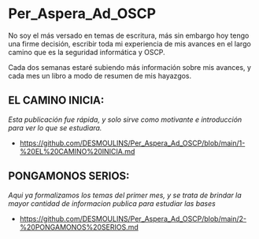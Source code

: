 # Per_Aspera_Ad_OSCP
No soy el más versado en temas de escritura, más sin embargo hoy tengo una firme decisión, escribir toda mi experiencia de mis avances en el largo camino que es la seguridad informática y OSCP.

Cada dos semanas estaré subiendo más información sobre mis avances, y cada mes un libro a modo de resumen de mis hayazgos.

## EL CAMINO INICIA:
_Esta publicación fue rápida, y solo sirve como motivante e introducción para ver lo que se estudiara._
* https://github.com/DESMOULINS/Per_Aspera_Ad_OSCP/blob/main/1-%20EL%20CAMINO%20INICIA.md

## PONGAMONOS SERIOS:
_Aqui ya formalizamos los temas del primer mes, y se trata de brindar la mayor cantidad de informacion publica para estudiar las bases_
* https://github.com/DESMOULINS/Per_Aspera_Ad_OSCP/blob/main/2-%20PONGAMONOS%20SERIOS.md

